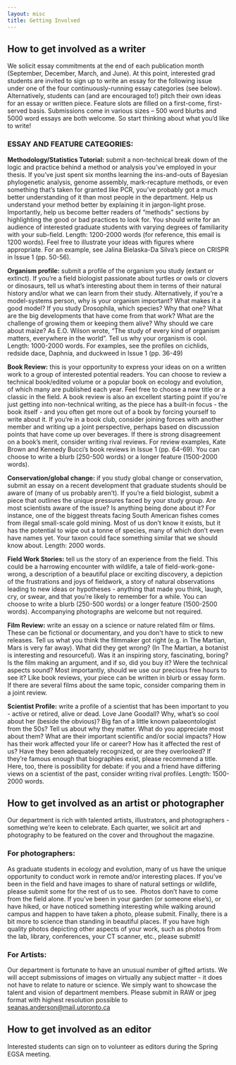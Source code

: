 ```yaml
---
layout: misc
title: Getting Involved
---
```


## __How to get involved as a writer__

We solicit essay commitments at the end of each publication month (September, December, March, and June). At this point, interested grad students are invited to sign up to write an essay for the following issue under one of the four continuously-running essay categories (see below).
Alternatively, students can (and are encouraged to!) pitch their own ideas for an essay or written piece. Feature slots are filled on a first-come, first-served basis. Submissions come in various sizes – 500 word blurbs and 5000 word essays are both welcome. So start thinking about what you’d like to write!

### __ESSAY AND FEATURE CATEGORIES:__


__Methodology/Statistics Tutorial:__ submit a non-technical break down of the logic and practice behind a method or analysis you’ve employed in your thesis. If you’ve just spent six months learning the ins-and-outs of Bayesian phylogenetic analysis, genome assembly, mark-recapture methods, or even something that’s taken for granted like PCR, you’ve probably got a much better understanding of it than most people in the department. Help us understand your method better by explaining it in jargon-light prose. Importantly, help us become better readers of “methods" sections by highlighting the good or bad practices to look for. You should write for an audience of interested graduate students with varying degrees of familiarity with your sub-field. Length: 1200-2000 words (for reference, this email is 1200 words). Feel free to illustrate your ideas with figures where appropriate. For an example, see Jalina Bielaska-Da Silva’s piece on CRISPR in Issue 1 (pp. 50-56).


__Organism profile:__ submit a profile of the organism you study (extant or extinct). If you’re a field biologist passionate about turtles or owls or clovers or dinosaurs, tell us what’s interesting about them in terms of their natural history and/or what we can learn from their study. Alternatively, if you’re a model-systems person, why is your organism important? What makes it a good model? If you study Drosophila, which species? Why that one? What are the big developments that have come from that work? What are the challenge of growing them or keeping them alive? Why should we care about maize? As E.O. Wilson wrote, “The study of every kind of organism matters, everywhere in the world”. Tell us why your organism is cool. Length: 1000-2000 words. For examples, see the profiles on cichlids, redside dace, Daphnia, and duckweed in Issue 1 (pp. 36-49)


__Book Review:__ this is your opportunity to express your ideas on on a written work to a group of interested potential readers. You can choose to review a technical book/edited volume or a popular book on ecology and evolution, of which many are published each year. Feel free to choose a new title or a classic in the field. A book review is also an excellent starting point if you're just getting into non-technical writing, as the piece has a built-in focus - the book itself - and you often get more out of a book by forcing yourself to write about it. If you’re in a book club, consider joining forces with another member and writing up a joint perspective, perhaps based on discussion points that have come up over beverages. If there is strong disagreement on a book’s merit, consider writing rival reviews. For review examples, Kate Brown and Kennedy Bucci’s book reviews in Issue 1 (pp. 64-69). You can choose to write a blurb (250-500 words) or a longer feature (1500-2000 words).


__Conservation/global change:__ if you study global change or conservation, submit an essay on a recent development that graduate students should be aware of (many of us probably aren’t). If you’re a field biologist, submit a piece that outlines the unique pressures faced by your study group. Are most scientists aware of the issue? Is anything being done about it? For instance, one of the biggest threats facing South American fishes comes from illegal small-scale gold mining. Most of us don’t know it exists, but it has the potential to wipe out a tonne of species, many of which don’t even have names yet. Your taxon could face something similar that we should know about. Length: 2000 words.


__Field Work Stories:__ tell us the story of an experience from the field. This could be a harrowing encounter with wildlife, a tale of field-work-gone-wrong, a description of a beautiful place or exciting discovery, a depiction of the frustrations and joys of fieldwork, a story of natural observations leading to new ideas or hypotheses  - anything that made you think, laugh, cry, or swear, and that you’re likely to remember for a while. You can choose to write a blurb (250-500 words) or a longer feature (1500-2500 words). Accompanying photographs are welcome but not required.


__Film Review:__ write an essay on a science or nature related film or films. These can be fictional or documentary, and you don't have to stick to new releases. Tell us what you think the filmmaker got right (e.g. in The Martian, Mars is very far away). What did they get wrong? (In The Martian, a botanist is interesting and resourceful). Was it an inspiring story, fascinating, boring? Is the film making an argument, and if so, did you buy it? Were the technical aspects sound? Most importantly, should we use our precious free hours to see it? Like book reviews, your piece can be written in blurb or essay form. If there are several films about the same topic, consider comparing them in a joint review.

__Scientist Profile:__ write a profile of a scientist that has been important to you - active or retired, alive or dead. Love Jane Goodall? Why, what’s so cool about her (beside the obvious)? Big fan of a little known palaeontologist from the 50s? Tell us about why they matter. What do you appreciate most about them? What are their important scientific and/or social impacts? How has their work affected your life or career? How has it affected the rest of us? Have they been adequately recognized, or are they overlooked?  If they’re famous enough that biographies exist, please recommend a title. Here, too, there is possibility for debate: if you and a friend have differing views on a scientist of the past, consider writing rival profiles. Length: 1500-2000 words. 


## __How to get involved as an artist or photographer__

Our department is rich with talented artists, illustrators, and photographers - something we’re keen to celebrate. Each quarter, we solicit art and photography to be featured on the cover and throughout the magazine.


### __For photographers:__

As graduate students in ecology and evolution, many of us have the unique opportunity to conduct work in remote and/or interesting places. If you’ve been in the field and have images to share of natural settings or wildlife, please submit some for the rest of us to see. 
Photos don’t have to come from the field alone. If you’ve been in your garden (or someone else’s), or have hiked, or have noticed something interesting while walking around campus and happen to have taken a photo, please submit.
Finally, there is a bit more to science than standing in beautiful places. If you have high quality photos depicting other aspects of your work, such as photos from the lab, library, conferences, your CT scanner, etc., please submit! 


### __For Artists:__

Our department is fortunate to have an unusual number of gifted artists. We will accept submissions of images on virtually any subject matter - it does not have to relate to nature or science. We simply want to showcase the talent and vision of department members. Please submit in RAW or jpeg format with highest resolution possible to seanas.anderson@mail.utoronto.ca


## __How to get involved as an editor__

Interested students can sign on to volunteer as editors during the Spring EGSA meeting.
